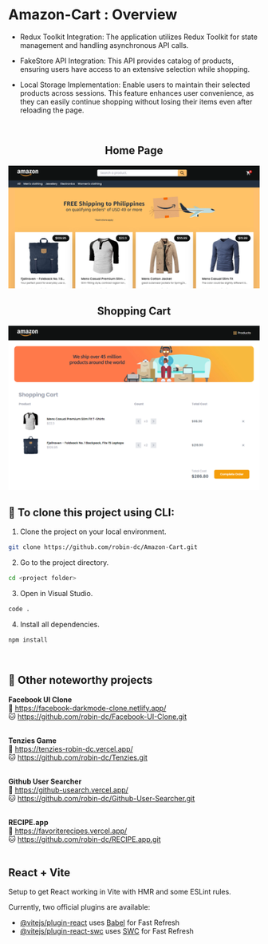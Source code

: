 # Amazon-Cart : Overview
- Redux Toolkit Integration: The application utilizes Redux Toolkit for state management and handling asynchronous API calls.

- FakeStore API Integration: This API provides catalog of products, ensuring users have access to an extensive selection while shopping.

- Local Storage Implementation: Enable users to maintain their selected products across sessions. This feature enhances user convenience, as they can easily continue shopping without losing their items even after reloading the page.

<br>

<h2 style="text-align: center;">Home Page</h2>
<a href="https://amazon-shopcart.netlify.app/"><img src='https://github.com/robin-dc/Amazon-Cart/blob/main/public/amazoncart_preview1.png'></a>

<br>

<h2 style="text-align: center;">Shopping Cart</h2>
<a href="https://amazon-shopcart.netlify.app/"><img src='https://github.com/robin-dc/Amazon-Cart/blob/main/public/amazoncart_preview2.png'></a>

<br>

## 🚀 To clone this project using CLI:
1. Clone the project on your local environment.
```sh
git clone https://github.com/robin-dc/Amazon-Cart.git
```
2. Go to the project directory.
```sh
cd <project folder>
```
3. Open in Visual Studio.
```sh
code .
```
4. Install all dependencies.
```sh
npm install
```

<br>

## 📝 Other noteworthy projects

<strong>Facebook UI Clone</strong><br>
🔗 https://facebook-darkmode-clone.netlify.app/<br>
🐱 https://github.com/robin-dc/Facebook-UI-Clone.git<br><br>

<strong>Tenzies Game</strong><br>
🔗 https://tenzies-robin-dc.vercel.app/ <br>
🐱 https://github.com/robin-dc/Tenzies.git<br><br>

<strong>Github User Searcher</strong><br>
🔗 https://github-usearch.vercel.app/ <br>
🐱 https://github.com/robin-dc/Github-User-Searcher.git<br><br>

<strong>RECIPE.app</strong><br>
🔗 https://favoriterecipes.vercel.app/ <br>
🐱 https://github.com/robin-dc/RECIPE.app.git<br><br>

## React + Vite

Setup to get React working in Vite with HMR and some ESLint rules.

Currently, two official plugins are available:

- [@vitejs/plugin-react](https://github.com/vitejs/vite-plugin-react/blob/main/packages/plugin-react/README.md) uses [Babel](https://babeljs.io/) for Fast Refresh
- [@vitejs/plugin-react-swc](https://github.com/vitejs/vite-plugin-react-swc) uses [SWC](https://swc.rs/) for Fast Refresh
